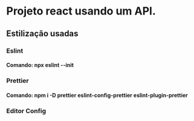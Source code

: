 # Projeto react usando um API.


## Estilização usadas


### Eslint
#### Comando: npx eslint --init

### Prettier
#### Comando: npm i -D prettier eslint-config-prettier eslint-plugin-prettier

### Editor Config


    
